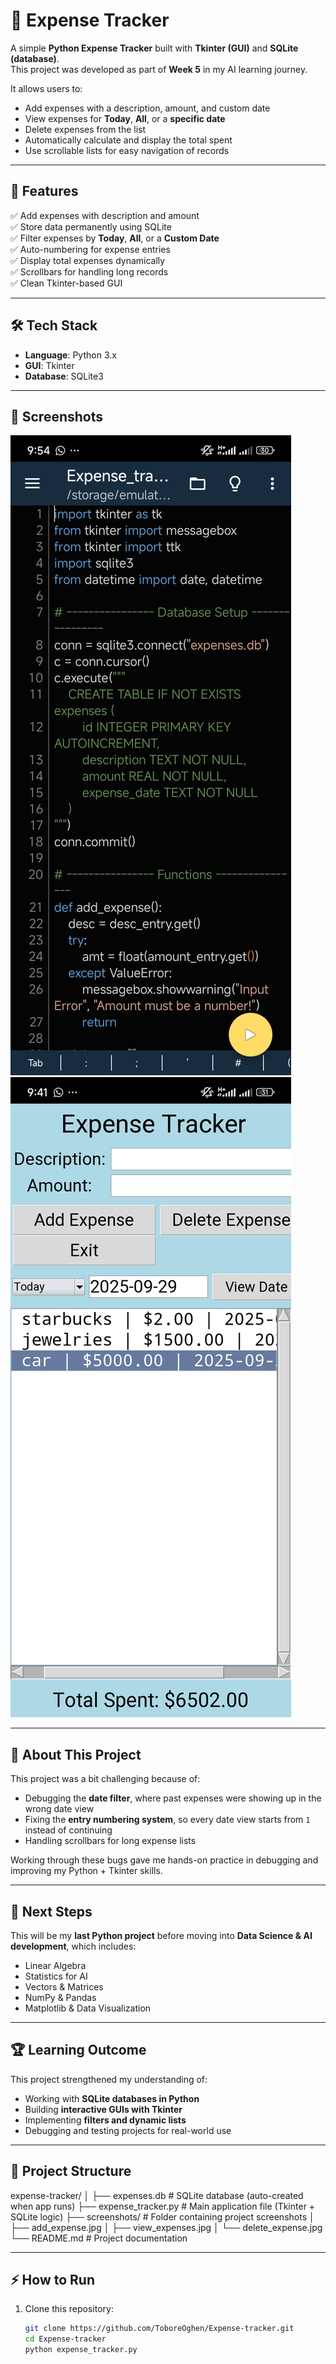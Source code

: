 # 📅 Expense Tracker  

A simple **Python Expense Tracker** built with **Tkinter (GUI)** and **SQLite (database)**.  
This project was developed as part of **Week 5** in my AI learning journey.  

It allows users to:  
- Add expenses with a description, amount, and custom date  
- View expenses for **Today**, **All**, or a **specific date**  
- Delete expenses from the list  
- Automatically calculate and display the total spent  
- Use scrollable lists for easy navigation of records  

---

## 🚀 Features  

✅ Add expenses with description and amount  
✅ Store data permanently using SQLite  
✅ Filter expenses by **Today**, **All**, or a **Custom Date**  
✅ Auto-numbering for expense entries  
✅ Display total expenses dynamically  
✅ Scrollbars for handling long records  
✅ Clean Tkinter-based GUI  

---

## 🛠️ Tech Stack  

- **Language**: Python 3.x  
- **GUI**: Tkinter  
- **Database**: SQLite3  

---

## 📸 Screenshots  

![Main Interface](Screenshots/main.jpg)  
![Expense List](Screenshots/list.jpg)  

---

## 📖 About This Project  

This project was a bit challenging because of:  
- Debugging the **date filter**, where past expenses were showing up in the wrong date view  
- Fixing the **entry numbering system**, so every date view starts from `1` instead of continuing  
- Handling scrollbars for long expense lists  

Working through these bugs gave me hands-on practice in debugging and improving my Python + Tkinter skills.  

---

## 🔮 Next Steps  

This will be my **last Python project** before moving into **Data Science & AI development**, which includes:  
- Linear Algebra  
- Statistics for AI  
- Vectors & Matrices  
- NumPy & Pandas  
- Matplotlib & Data Visualization  

---

## 🏆 Learning Outcome  

This project strengthened my understanding of:  
- Working with **SQLite databases in Python**  
- Building **interactive GUIs with Tkinter**  
- Implementing **filters and dynamic lists**  
- Debugging and testing projects for real-world use  

---

## 📂 Project Structure

expense-tracker/
│
├── expenses.db            # SQLite database (auto-created when app runs)
├── expense_tracker.py     # Main application file (Tkinter + SQLite logic)
├── screenshots/           # Folder containing project screenshots
│   ├── add_expense.jpg
│   ├── view_expenses.jpg
│   └── delete_expense.jpg
└── README.md              # Project documentation

---

## ⚡ How to Run  

1. Clone this repository:  
   ```bash
   git clone https://github.com/ToboreOghen/Expense-tracker.git
   cd Expense-tracker
   python expense_tracker.py
